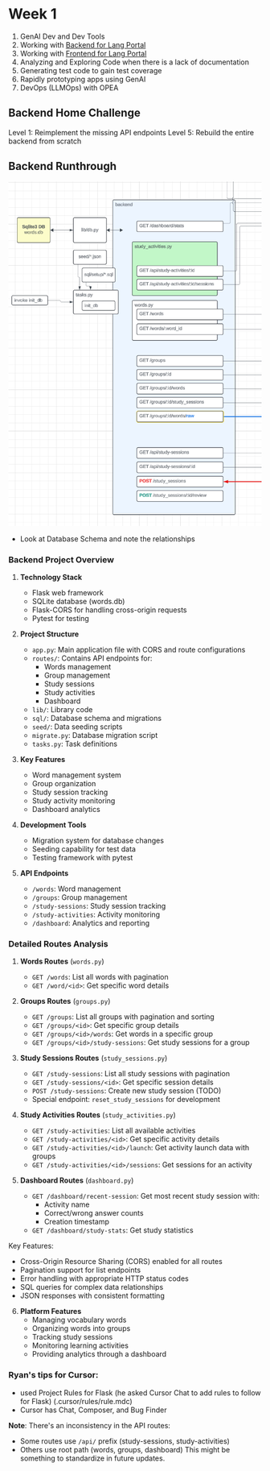 # Week 1 

1. GenAI Dev and Dev Tools
2. Working with [Backend for Lang Portal](https://docs.google.com/document/d/1KVDTDF4t8VtI69F5KMo67KoTBXgVhsd2O9hK-uPh2rA/preview?pli=1&tab=t.nzd37qs3zbdj)
3. Working with [Frontend for Lang Portal](https://docs.google.com/document/d/1KVDTDF4t8VtI69F5KMo67KoTBXgVhsd2O9hK-uPh2rA/preview?pli=1&tab=t.vxkrtpyo61l4)
4. Analyzing and Exploring Code when there is a lack of documentation
5. Generating test code to gain test coverage
6. Rapidly prototyping apps using GenAI
7. DevOps (LLMOps) with OPEA

## Backend Home Challenge

Level 1: Reimplement the missing API endpoints
Level 5: Rebuild the entire backend from scratch

## Backend Runthrough
![Backend Architecture](backend-architecture.png)
- Look at Database Schema and note the relationships

### Backend Project Overview

1. **Technology Stack**
   - Flask web framework
   - SQLite database (words.db)
   - Flask-CORS for handling cross-origin requests
   - Pytest for testing

2. **Project Structure**
   - `app.py`: Main application file with CORS and route configurations
   - `routes/`: Contains API endpoints for:
     - Words management
     - Group management
     - Study sessions
     - Study activities
     - Dashboard
   - `lib/`: Library code
   - `sql/`: Database schema and migrations
   - `seed/`: Data seeding scripts
   - `migrate.py`: Database migration script
   - `tasks.py`: Task definitions

3. **Key Features**
   - Word management system
   - Group organization
   - Study session tracking
   - Study activity monitoring
   - Dashboard analytics

4. **Development Tools**
   - Migration system for database changes
   - Seeding capability for test data
   - Testing framework with pytest

5. **API Endpoints**
   - `/words`: Word management
   - `/groups`: Group management
   - `/study-sessions`: Study session tracking
   - `/study-activities`: Activity monitoring
   - `/dashboard`: Analytics and reporting

### Detailed Routes Analysis

1. **Words Routes** (`words.py`)
   - `GET /words`: List all words with pagination
   - `GET /word/<id>`: Get specific word details

2. **Groups Routes** (`groups.py`)
   - `GET /groups`: List all groups with pagination and sorting
   - `GET /groups/<id>`: Get specific group details
   - `GET /groups/<id>/words`: Get words in a specific group
   - `GET /groups/<id>/study-sessions`: Get study sessions for a group

3. **Study Sessions Routes** (`study_sessions.py`)
   - `GET /study-sessions`: List all study sessions with pagination
   - `GET /study-sessions/<id>`: Get specific session details
   - `POST /study-sessions`: Create new study session (TODO)
   - Special endpoint: `reset_study_sessions` for development

4. **Study Activities Routes** (`study_activities.py`)
   - `GET /study-activities`: List all available activities
   - `GET /study-activities/<id>`: Get specific activity details
   - `GET /study-activities/<id>/launch`: Get activity launch data with groups
   - `GET /study-activities/<id>/sessions`: Get sessions for an activity

5. **Dashboard Routes** (`dashboard.py`)
   - `GET /dashboard/recent-session`: Get most recent study session with:
     - Activity name
     - Correct/wrong answer counts
     - Creation timestamp
   - `GET /dashboard/study-stats`: Get study statistics

Key Features:
- Cross-Origin Resource Sharing (CORS) enabled for all routes
- Pagination support for list endpoints
- Error handling with appropriate HTTP status codes
- SQL queries for complex data relationships
- JSON responses with consistent formatting

6. **Platform Features**
   - Managing vocabulary words
   - Organizing words into groups
   - Tracking study sessions
   - Monitoring learning activities
   - Providing analytics through a dashboard

### Ryan's tips for Cursor: 
- used Project Rules for Flask (he asked Cursor Chat to add rules to follow for Flask) (.cursor/rules/rule.mdc)
- Cursor has Chat, Composer, and Bug Finder

**Note**: There's an inconsistency in the API routes:
- Some routes use `/api/` prefix (study-sessions, study-activities)
- Others use root path (words, groups, dashboard)
This might be something to standardize in future updates.
